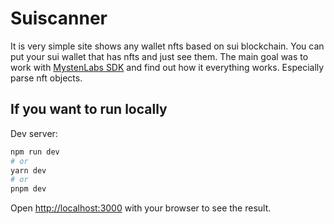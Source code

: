 # Suiscanner 

It is very simple site shows any wallet nfts based on sui blockchain. You can put your sui wallet that has nfts and just see them.
The main goal was to work with [MystenLabs SDK](https://github.com/MystenLabs/sui/tree/main/sdk/typescript) and find out how it everything works. Especially parse nft objects.

## If you want to run locally

Dev server:

```bash
npm run dev
# or
yarn dev
# or
pnpm dev
```

Open [http://localhost:3000](http://localhost:3000) with your browser to see the result.
